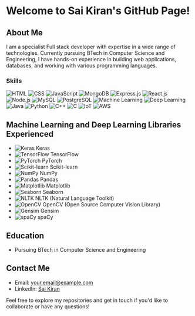 # Welcome to Sai Kiran's GitHub Page!

## About Me

I am a specialist Full stack developer with expertise in a wide range of technologies. Currently pursuing BTech in Computer Science and Engineering, I have hands-on experience in building web applications, databases, and working with various programming languages.

### Skills

![HTML](https://img.icons8.com/color/48/000000/html-5.png) ![CSS](https://img.icons8.com/color/48/000000/css3.png) ![JavaScript](https://img.icons8.com/color/48/000000/javascript.png) ![MongoDB](https://img.icons8.com/color/48/000000/mongodb.png) ![Express.js](https://img.icons8.com/color/48/000000/express.png) ![React.js](https://img.icons8.com/color/48/000000/react-native.png) ![Node.js](https://img.icons8.com/color/48/000000/nodejs.png) ![MySQL](https://img.icons8.com/color/48/000000/mysql.png) ![PostgreSQL](https://img.icons8.com/color/48/000000/postgreesql.png) ![Machine Learning](https://img.icons8.com/color/48/000000/artificial-intelligence.png) ![Deep Learning](https://img.icons8.com/color/48/000000/neuron.png) ![Java](https://img.icons8.com/color/48/000000/java.png) ![Python](https://img.icons8.com/color/48/000000/python.png) ![C++](https://img.icons8.com/color/48/000000/c-plus-plus.png) ![C](https://img.icons8.com/color/48/000000/c.png) ![IoT](https://img.icons8.com/color/48/000000/internet-of-things.png) ![AWS](https://img.icons8.com/color/48/000000/amazon-web-services.png)

## Machine Learning and Deep Learning Libraries Experienced

- ![Keras](https://img.icons8.com/color/48/000000/keras.png) Keras
- ![TensorFlow](https://img.icons8.com/color/48/000000/tensorflow.png) TensorFlow
- ![PyTorch](https://img.icons8.com/color/48/000000/pytorch.png) PyTorch
- ![Scikit-learn](https://img.icons8.com/color/48/000000/scikit-learn.png) Scikit-learn
- ![NumPy](https://img.icons8.com/color/48/000000/numpy.png) NumPy
- ![Pandas](https://img.icons8.com/color/48/000000/pandas.png) Pandas
- ![Matplotlib](https://img.icons8.com/color/48/000000/matplotlib.png) Matplotlib
- ![Seaborn](https://img.icons8.com/color/48/000000/seaborn.png) Seaborn
- ![NLTK](https://img.icons8.com/color/48/000000/nltk.png) NLTK (Natural Language Toolkit)
- ![OpenCV](https://img.icons8.com/color/48/000000/opencv.png) OpenCV (Open Source Computer Vision Library)
- ![Gensim](https://img.icons8.com/color/48/000000/gensim.png) Gensim
- ![spaCy](https://img.icons8.com/color/48/000000/spacy.png) spaCy

## Education

- Pursuing BTech in Computer Science and Engineering

## Contact Me

- Email: your.email@example.com
- LinkedIn: [Sai Kiran]([https://www.linkedin.com/in/your-profile/](https://www.linkedin.com/in/sai-kiran-saripilli/))

Feel free to explore my repositories and get in touch if you'd like to collaborate or have any questions!
